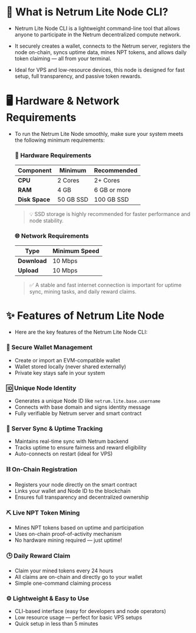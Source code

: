 # 🧠 What is Netrum Lite Node CLI?

 - Netrum Lite Node CLI is a lightweight command-line tool that allows anyone to participate in the Netrum decentralized compute network.
 - It securely creates a wallet, connects to the Netrum server, registers the node on-chain, syncs uptime data, mines NPT tokens, and allows daily token claiming — all from your terminal.

 - Ideal for VPS and low-resource devices, this node is designed for fast setup, full transparency, and passive token rewards.


# 🖥️ Hardware & Network Requirements

 - To run the Netrum Lite Node smoothly, make sure your system meets the following minimum requirements:

   ### 🧰 Hardware Requirements

      | Component       | Minimum            | Recommended        |
      |-----------------|--------------------|--------------------|
      | **CPU**         | 2 Cores            | 2+ Cores           |
      | **RAM**         | 4 GB               | 6 GB or more       |
      | **Disk Space**  | 50 GB SSD          | 100 GB SSD         |

      > 💡 SSD storage is highly recommended for faster performance and node stability.


   ### 🌐 Network Requirements

      | Type              | Minimum Speed     |
      |-------------------|-------------------|
      | **Download**      | 10 Mbps           |
      | **Upload**        | 10 Mbps           |

      > ✅ A stable and fast internet connection is important for uptime sync, mining tasks, and daily reward claims.




# ✨ Features of Netrum Lite Node
  - Here are the key features of the Netrum Lite Node CLI:

 ### 🔐 Secure Wallet Management
   - Create or import an EVM-compatible wallet
   - Wallet stored locally (never shared externally)
   - Private key stays safe in your system

 ### 🆔 Unique Node Identity
   - Generates a unique Node ID like `netrum.lite.base.username`
   - Connects with base domain and signs identity message
   - Fully verifiable by Netrum server and smart contract

 ### 📡 Server Sync & Uptime Tracking
   - Maintains real-time sync with Netrum backend
   - Tracks uptime to ensure fairness and reward eligibility
   - Auto-connects on restart (ideal for VPS)

 ### ⛓️ On-Chain Registration
   - Registers your node directly on the smart contract
   - Links your wallet and Node ID to the blockchain
   - Ensures full transparency and decentralized ownership

 ### ⛏️ Live NPT Token Mining
   - Mines NPT tokens based on uptime and participation
   - Uses on-chain proof-of-activity mechanism
   - No hardware mining required — just uptime!

 ### 🕒 Daily Reward Claim
   - Claim your mined tokens every 24 hours
   - All claims are on-chain and directly go to your wallet
   - Simple one-command claiming process

 ### ⚙️ Lightweight & Easy to Use
   - CLI-based interface (easy for developers and node operators)
   - Low resource usage — perfect for basic VPS setups
   - Quick setup in less than 5 minutes
